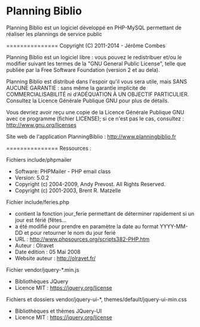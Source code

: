 Planning Biblio
===============

Planning Biblio est un logiciel développé en PHP-MySQL permettant de réaliser les plannings de service public

===============
 Copyright (C) 2011-2014 - Jérôme Combes

 Planning Biblio est un logiciel libre : vous pouvez le redistribuer et/ou le modifier
 suivant les termes de la "GNU General Public License", telle que publiée par la 
 Free Software Foundation (version 2 et au dela).

 Planning Biblio est distribué dans l'espoir qu'il vous sera utile, mais SANS AUCUNE GARANTIE :
 sans même la garantie implicite de COMMERCIALISABILITÉ ni d'ADÉQUATION À UN OBJECTIF PARTICULIER.
 Consultez la Licence Générale Publique GNU pour plus de détails.

 Vous devriez avoir reçu une copie de la Licence Générale Publique GNU avec ce programme (fichier LICENSE); 
 si ce n'est pas le cas, consultez : http://www.gnu.org/licenses

 Site web de l'application PlanningBiblio : http://www.planningbiblio.fr


===============
Ressources :
 
 Fichiers include/phpmailer
 - Software: PHPMailer - PHP email class
 - Version: 5.0.2
 - Copyright (c) 2004-2009, Andy Prevost. All Rights Reserved.
 - Copyright (c) 2001-2003, Brent R. Matzelle

 Fichier include/feries.php
 - contient la fonction jour_ferie permettant de déterminer rapidement si un jour est férié (fêtes...
 - a été modifié pour prendre en paramètre la date au format YYYY-MM-DD et pour retourner le nom du jour ferié
 - URL            : http://www.phpsources.org/scripts382-PHP.htm
 - Auteur         : Olravet
 - Date édition   : 05 Mai 2008
 - Website auteur : http://olravet.fr/

  Fichier vendor/jquery-*.min.js
  - Bibliothèques JQuery
  - Licence MIT : https://jquery.org/license

  Fichiers et dossiers vendor/jquery-ui-*, themes/default/jquery-ui-min.css
  - Bibliothèques et thèmes JQuery-UI
  - Licence MIT : https://jquery.org/license